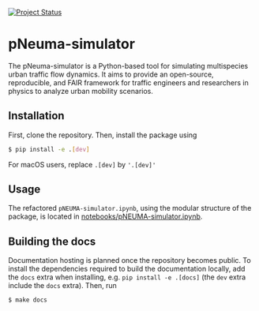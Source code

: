 
[![Project Status](https://img.shields.io/badge/status-under%20development-yellow)](https://github.com/EPFL-ENAC/pNeuma-simulator)

# pNeuma-simulator

The pNeuma-simulator is a Python-based tool for simulating multispecies urban traffic flow dynamics. It aims to provide an open-source, reproducible, and FAIR framework for traffic engineers and researchers in physics to analyze urban mobility scenarios.

## Installation

First, clone the repository. Then, install the package using

```bash
$ pip install -e .[dev]
```

For macOS users, replace `.[dev]` by `'.[dev]'`

## Usage

The refactored `pNEUMA-simulator.ipynb`, using the modular structure of the package, is located in [notebooks/pNEUMA-simulator.ipynb](pNeuma_simulator/notebooks/pNEUMA-simulator.ipynb).

## Building the docs

Documentation hosting is planned once the repository becomes public. To install the dependencies required to build the documentation locally, add the `docs` extra when installing, e.g. `pip install -e .[docs]` (the `dev` extra include the `docs` extra). Then, run

```bash
$ make docs
```
